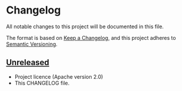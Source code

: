 # Changelog
All notable changes to this project will be documented in this file.

The format is based on [Keep a Changelog](https://keepachangelog.com/en/1.0.0/),
and this project adheres to [Semantic Versioning](https://semver.org/spec/v2.0.0.html).

## [Unreleased]
- Project licence (Apache version 2.0)
- This CHANGELOG file.

[Unreleased]: https://github.com/jaylamb/distance_meter_hardware.git
